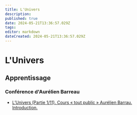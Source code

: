 ```yaml
---
title: L'Univers
description: 
published: true
date: 2024-05-21T13:36:57.029Z
tags: 
editor: markdown
dateCreated: 2024-05-21T13:36:57.029Z
---
```


# L'Univers

## Apprentissage

### Conférence d'Aurélien Barreau

- [L’Univers (Partie 1/11). Cours « tout public » Aurélien Barrau. Introduction.](https://www.youtube.com/watch?v=zjIC6jIQRKQ&t=2s)